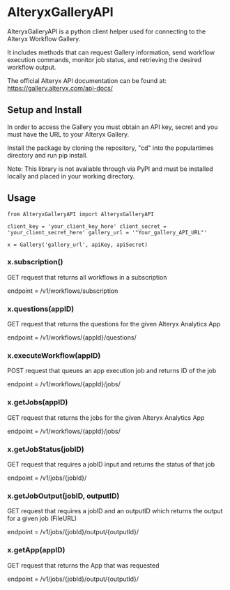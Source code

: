  # AlteryxGalleryAPI

AlteryxGalleryAPI is a python client helper used for connecting to the Alteryx Workflow Gallery.

It includes methods that can request Gallery information, send workflow execution commands, monitor
job status, and retrieving the desired workflow output.

The official Alteryx API documentation can be found at: https://gallery.alteryx.com/api-docs/

 ## Setup and Install
In order to access the Gallery you must obtain an API key, secret and you must have the URL to your Alteryx Gallery.

Install the package by cloning the repository, "cd" into the populartimes directory and run pip install.

Note: This library is not avaliable through via PyPI and must be installed locally and placed in your working directory.

 ## Usage
`from AlteryxGalleryAPI import AlteryxGalleryAPI`

`client_key = 'your_client_key_here'
 client_secret = 'your_client_secret_here'
 gallery_url = '"Your_gallery_API_URL"'`
 
 `x = Gallery('gallery_url', apiKey, apiSecret)`
 
### x.subscription()

 GET request that returns all workflows in a subscription
 
 endpoint = /v1/workflows/subscription
 
### x.questions(appID)
 GET request that returns the questions for the given Alteryx Analytics App
 
 endpoint = /v1/workflows/{appId}/questions/
 
### x.executeWorkflow(appID)
 POST request that queues an app execution job and returns ID of the job
 
 endpoint = /v1/workflows/{appId}/jobs/
 
### x.getJobs(appID)
 GET request that returns the jobs for the given Alteryx Analytics App
 
 endpoint = /v1/workflows/{appId}/jobs/
 
### x.getJobStatus(jobID)
 GET request that requires a jobID input and returns the status of that job
 
 endpoint = /v1/jobs/{jobId}/
 
### x.getJobOutput(jobID, outputID)
 GET request that requires a jobID and an outputID which returns the output for a given job (FileURL) 
 
 endpoint = /v1/jobs/{jobId}/output/{outputId}/
 
### x.getApp(appID) 
 GET request that returns the App that was requested
 
 endpoint = /v1/jobs/{jobId}/output/{outputId}/
 
